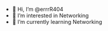 - 👋 Hi, I’m @errrR404
- 👀 I’m interested in Networking
- 🌱 I’m currently learning Networking

<!---
errrR404/errrR404 is a ✨ special ✨ repository because its `README.md` (this file) appears on your GitHub profile.
You can click the Preview link to take a look at your changes.
--->
